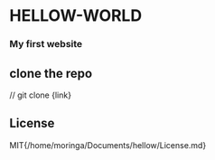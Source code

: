 # HELLOW-WORLD
### My first website
## clone the repo
// git clone {link}
## License
MIT{/home/moringa/Documents/hellow/License.md}